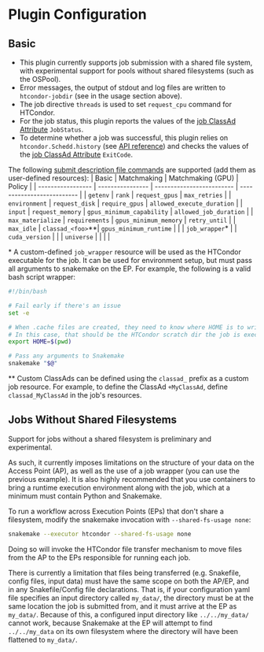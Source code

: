 # Plugin Configuration

## Basic

- This plugin currently supports job submission with a shared file system, with experimental support for pools without shared filesystems (such as the OSPool).
- Error messages, the output of stdout and log files are written to `htcondor-jobdir` (see in the usage section above).
- The job directive `threads` is used to set `request_cpu` command for HTCondor.
- For the job status, this plugin reports the values of the [job ClassAd Attribute](https://htcondor.readthedocs.io/en/latest/classad-attributes/job-classad-attributes.html) `JobStatus`.
- To determine whether a job was successful, this plugin relies on `htcondor.Schedd.history` (see [API reference](https://htcondor.readthedocs.io/en/latest/apis/python-bindings/api/htcondor.html)) and checks the values of the [job ClassAd Attribute](https://htcondor.readthedocs.io/en/latest/classad-attributes/job-classad-attributes.html) `ExitCode`.


The following [submit description file commands](https://htcondor.readthedocs.io/en/latest/man-pages/condor_submit.html) are supported (add them as user-defined resources):
| Basic             | Matchmaking      | Matchmaking (GPU)         | Policy                     |
| ----------------- | ---------------- | ------------------------- | -------------------------- |
| `getenv`          | `rank`           | `request_gpus`            | `max_retries`              |
| `environment`     | `request_disk`   | `require_gpus`            | `allowed_execute_duration` |
| `input`           | `request_memory` | `gpus_minimum_capability` | `allowed_job_duration`     |
| `max_materialize` | `requirements`   | `gpus_minimum_memory`     | `retry_until`              |
| `max_idle`        | `classad_<foo>`**| `gpus_minimum_runtime`    |                            |
| `job_wrapper`*    |                  | `cuda_version`            |                            |
| `universe`        |                  |                           |                            |


\* A custom-defined `job_wrapper` resource will be used as the HTCondor executable for the job. It can be used for environment setup, but must pass all arguments
  to snakemake on the EP. For example, the following is a valid bash script wrapper:
```bash
#!/bin/bash

# Fail early if there's an issue
set -e

# When .cache files are created, they need to know where HOME is to write there.
# In this case, that should be the HTCondor scratch dir the job is executing in.
export HOME=$(pwd)

# Pass any arguments to Snakemake
snakemake "$@"
```

\*\* Custom ClassAds can be defined using the `classad_` prefix as a custom job resource. For example, to define the ClassAd `+MyClassAd`, define `classad_MyClassAd` in
the job's resources.

## Jobs Without Shared Filesystems

Support for jobs without a shared filesystem is preliminary and experimental.

As such, it currently imposes limitations on the structure of your data on the Access Point (AP), as well as the use of a job wrapper (you can use the previous example).
It is also highly recommended that you use containers to bring a runtime execution environment along with the job, which at a minimum must contain Python and Snakemake.

To run a workflow across Execution Points (EPs) that don't share a filesystem, modify the snakemake invocation with `--shared-fs-usage none`:
```bash
snakemake --executor htcondor --shared-fs-usage none
```
Doing so will invoke the HTCondor file transfer mechanism to move files from the AP to the EPs responsible for running each job.

There is currently a limitation that files being transferred (e.g. Snakefile, config files, input data) must have the same scope on both the AP/EP, and in
any Snakefile/Config file declarations. That is, if your configuration yaml file specifies an input directory called `my_data/`, the directory must be at
the same location the job is submitted from, and it must arrive at the EP as `my_data/`. Because of this, a configured input directory like `../../my_data/`
cannot work, because Snakemake at the EP will attempt to find `../../my_data` on its own filesystem where the directory will have been flattened to
`my_data/`.
